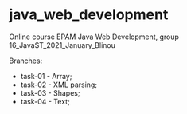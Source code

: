 # java_web_development
Online course EPAM Java Web Development, group 16_JavaST_2021_January_Blinou

Branches: 
 - task-01 - Array;
 - task-02 - XML parsing;
 - task-03 - Shapes;
 - task-04 - Text; 
